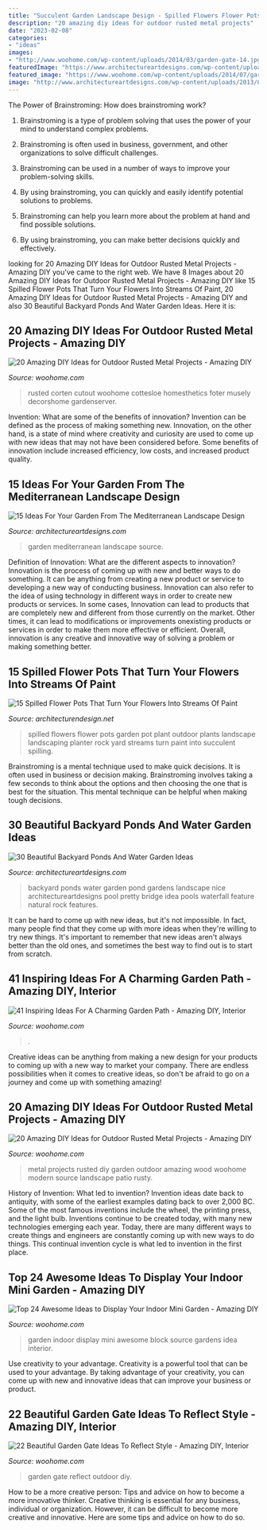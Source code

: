 ```yaml
---
title: "Succulent Garden Landscape Design - Spilled Flowers Flower Pots Garden Pot Plant Outdoor Plants Landscape Landscaping Planter Rock Yard Streams Turn Paint Into Succulent Spilling"
description: "20 amazing diy ideas for outdoor rusted metal projects"
date: "2023-02-08"
categories:
- "ideas"
images:
- "http://www.woohome.com/wp-content/uploads/2014/03/garden-gate-14.jpg"
featuredImage: "https://www.architectureartdesigns.com/wp-content/uploads/2014/10/15-Ideas-For-Your-Garden-From-The-Mediterranean-Landscape-Design-10-630x945.jpg"
featured_image: "https://www.woohome.com/wp-content/uploads/2014/07/garden-walkway-ideas-33.jpg"
image: "http://www.architectureartdesigns.com/wp-content/uploads/2013/04/Backyard-ArchitectureArtDesigns-1.jpg"
---
```



The Power of Brainstroming: How does brainstroming work?
1. Brainstroming is a type of problem solving that uses the power of your mind to understand complex problems.
2. Brainstroming is often used in business, government, and other organizations to solve difficult challenges.

3. Brainstroming can be used in a number of ways to improve your problem-solving skills.

4. By using brainstroming, you can quickly and easily identify potential solutions to problems.

5. Brainstroming can help you learn more about the problem at hand and find possible solutions.

6. By using brainstroming, you can make better decisions quickly and effectively.

	

		
looking for 20 Amazing DIY Ideas for Outdoor Rusted Metal Projects - Amazing DIY you've came to the right web. We have 8 Images about 20 Amazing DIY Ideas for Outdoor Rusted Metal Projects - Amazing DIY like 15 Spilled Flower Pots That Turn Your Flowers Into Streams Of Paint, 20 Amazing DIY Ideas for Outdoor Rusted Metal Projects - Amazing DIY and also 30 Beautiful Backyard Ponds And Water Garden Ideas. Here it is:
		
    
## 20 Amazing DIY Ideas For Outdoor Rusted Metal Projects - Amazing DIY

<img loading=lazy src="https://www.woohome.com/wp-content/uploads/2016/02/rusted-metal-projects-woohome-12.jpg" onerror="this.onerror=null;this.src='https://tse1.mm.bing.net/th?id=OIP.u2p3Z6LllSgTzFAyYlrEkwHaLF&amp;pid=15.1';" alt="20 Amazing DIY Ideas for Outdoor Rusted Metal Projects - Amazing DIY">

_Source: woohome.com_

>rusted corten cutout woohome cottesloe homesthetics foter musely decorshome gardenserver. 

	

Invention: What are some of the benefits of innovation?
Invention can be defined as the process of making something new. Innovation, on the other hand, is a state of mind where creativity and curiosity are used to come up with new ideas that may not have been considered before. Some benefits of innovation include increased efficiency, low costs, and increased product quality.

    
## 15 Ideas For Your Garden From The Mediterranean Landscape Design

<img loading=lazy src="https://www.architectureartdesigns.com/wp-content/uploads/2014/10/15-Ideas-For-Your-Garden-From-The-Mediterranean-Landscape-Design-10-630x945.jpg" onerror="this.onerror=null;this.src='https://tse3.mm.bing.net/th?id=OIP.VkgAJSmfdNTqZZrAYmjHhwHaLH&amp;pid=15.1';" alt="15 Ideas For Your Garden From The Mediterranean Landscape Design">

_Source: architectureartdesigns.com_

>garden mediterranean landscape source. 

	

Definition of Innovation: What are the different aspects to innovation?
Innovation is the process of coming up with new and better ways to do something. It can be anything from creating a new product or service to developing a new way of conducting business. Innovation can also refer to the idea of using technology in different ways in order to create new products or services. In some cases, Innovation can lead to products that are completely new and different from those currently on the market. Other times, it can lead to modifications or improvements onexisting products or services in order to make them more effective or efficient. Overall, innovation is any creative and innovative way of solving a problem or making something better.

    
## 15 Spilled Flower Pots That Turn Your Flowers Into Streams Of Paint

<img loading=lazy src="http://cdn.architecturendesign.net/wp-content/uploads/2015/07/AD-Spilled-Flowers-Garden-Ideas-07.jpg" onerror="this.onerror=null;this.src='https://tse1.mm.bing.net/th?id=OIP.0Qu9kxfh1NReD36BZ6FILAHaJ3&amp;pid=15.1';" alt="15 Spilled Flower Pots That Turn Your Flowers Into Streams Of Paint">

_Source: architecturendesign.net_

>spilled flowers flower pots garden pot plant outdoor plants landscape landscaping planter rock yard streams turn paint into succulent spilling. 

	

Brainstroming is a mental technique used to make quick decisions. It is often used in business or decision making. Brainstroming involves taking a few seconds to think about the options and then choosing the one that is best for the situation. This mental technique can be helpful when making tough decisions.

    
## 30 Beautiful Backyard Ponds And Water Garden Ideas

<img loading=lazy src="http://www.architectureartdesigns.com/wp-content/uploads/2013/04/Backyard-ArchitectureArtDesigns-1.jpg" onerror="this.onerror=null;this.src='https://tse1.mm.bing.net/th?id=OIP.dukAePzm0-a-W5Tn6EqUiQHaJ4&amp;pid=15.1';" alt="30 Beautiful Backyard Ponds And Water Garden Ideas">

_Source: architectureartdesigns.com_

>backyard ponds water garden pond gardens landscape nice architectureartdesigns pool pretty bridge idea pools waterfall feature natural rock features. 

	

It can be hard to come up with new ideas, but it's not impossible. In fact, many people find that they come up with more ideas when they're willing to try new things. It's important to remember that new ideas aren't always better than the old ones, and sometimes the best way to find out is to start from scratch.

    
## 41 Inspiring Ideas For A Charming Garden Path - Amazing DIY, Interior

<img loading=lazy src="https://www.woohome.com/wp-content/uploads/2014/07/garden-walkway-ideas-33.jpg" onerror="this.onerror=null;this.src='https://tse4.mm.bing.net/th?id=OIP.n-OLG910pYqGDAq3mIBqewHaJR&amp;pid=15.1';" alt="41 Inspiring Ideas For A Charming Garden Path - Amazing DIY, Interior">

_Source: woohome.com_

>. 

	

Creative ideas can be anything from making a new design for your products to coming up with a new way to market your company. There are endless possibilities when it comes to creative ideas, so don't be afraid to go on a journey and come up with something amazing!

    
## 20 Amazing DIY Ideas For Outdoor Rusted Metal Projects - Amazing DIY

<img loading=lazy src="http://www.woohome.com/wp-content/uploads/2016/02/rusted-metal-projects-woohome-19.jpg" onerror="this.onerror=null;this.src='https://tse1.mm.bing.net/th?id=OIP.Mxbx0GyJRQoq3ajRCWyCmQHaK5&amp;pid=15.1';" alt="20 Amazing DIY Ideas for Outdoor Rusted Metal Projects - Amazing DIY">

_Source: woohome.com_

>metal projects rusted diy garden outdoor amazing wood woohome modern source landscape patio rusty. 

	

History of Invention: What led to invention?
Invention ideas date back to antiquity, with some of the earliest examples dating back to over 2,000 BC. Some of the most famous inventions include the wheel, the printing press, and the light bulb. Inventions continue to be created today, with many new technologies emerging each year. Today, there are many different ways to create things and engineers are constantly coming up with new ways to do things. This continual invention cycle is what led to invention in the first place.

    
## Top 24 Awesome Ideas To Display Your Indoor Mini Garden - Amazing DIY

<img loading=lazy src="http://www.woohome.com/wp-content/uploads/2016/04/indoor-garden-projects-13.jpg" onerror="this.onerror=null;this.src='https://tse4.mm.bing.net/th?id=OIP.Ki_UXHZ1V1w7he8dPZSgBAHaLH&amp;pid=15.1';" alt="Top 24 Awesome Ideas to Display Your Indoor Mini Garden - Amazing DIY">

_Source: woohome.com_

>garden indoor display mini awesome block source gardens idea interior. 

	

Use creativity to your advantage.
Creativity is a powerful tool that can be used to your advantage. By taking advantage of your creativity, you can come up with new and innovative ideas that can improve your business or product.

    
## 22 Beautiful Garden Gate Ideas To Reflect Style - Amazing DIY, Interior

<img loading=lazy src="http://www.woohome.com/wp-content/uploads/2014/03/garden-gate-14.jpg" onerror="this.onerror=null;this.src='https://tse3.mm.bing.net/th?id=OIP.vxjCLjfb3gXptKDbF-WPhwHaLH&amp;pid=15.1';" alt="22 Beautiful Garden Gate Ideas To Reflect Style - Amazing DIY, Interior">

_Source: woohome.com_

>garden gate reflect outdoor diy. 

	

How to be a more creative person: Tips and advice on how to become a more innovative thinker.
Creative thinking is essential for any business, individual or organization. However, it can be difficult to become more creative and innovative. Here are some tips and advice on how to do so.

